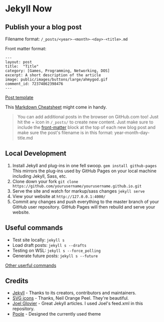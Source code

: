 # Jekyll Now

## Publish your a blog post

Filename format: `/_posts/<year>-<month>-<day>-<title>.md` 

Front matter format:

```
---
layout: post
title:	"Title"
category: [Games, Programming, Networking, DOS]
excerpt: A short description of the article
image: public/images/buttons/large/ahmygod.gif
comment_id: 72374862398476
---
```

[Post template](_drafts/Template.md)

This [Markdown Cheatsheet](http://www.jekyllnow.com/Markdown-Style-Guide/) might come in handy.

> You can add additional posts in the browser on GitHub.com too!
> Just hit the + icon in `/_posts/` to create new content.
> Just make sure to include the [front-matter](http://jekyllrb.com/docs/frontmatter/) block at the top of each new blog post and make sure the post's filename is in this format: year-month-day-title.md

## Local Development

1. Install Jekyll and plug-ins in one fell swoop. `gem install github-pages` This mirrors the plug-ins used by GitHub Pages on your local machine including Jekyll, Sass, etc.
2. Clone down your fork `git clone https://github.com/yourusername/yourusername.github.io.git`
3. Serve the site and watch for markup/sass changes `jekyll serve`
4. View your website at `http://127.0.0.1:4000/`
5. Commit any changes and push everything to the master branch of your GitHub user repository. GitHub Pages will then rebuild and serve your website.

## Useful commands

* Test site locally: `jekyll s`
* Load draft posts: `jekyll s --drafts`
* Testing on WSL: `jekyll s --force_polling`
* Generate future posts: `jekyll s --future`

[Other userful commands](tools/useful_commands.md)



## Credits

- [Jekyll](https://github.com/jekyll/jekyll) - Thanks to its creators, contributors and maintainers.
- [SVG icons](https://github.com/neilorangepeel/Free-Social-Icons) - Thanks, Neil Orange Peel. They're beautiful.
- [Joel Glovier](http://joelglovier.com/writing/) - Great Jekyll articles. I used Joel's feed.xml in this repository.
- [Poole](https://github.com/poole/lanyon) - Designed the currently used theme